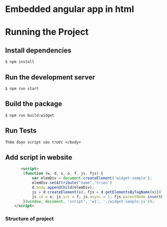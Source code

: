 # Embedded angular app in html
# Running the Project
## Install dependencies
```
$ npm install
```
## Run the development server
```
$ npm run start
```
## Build the package
```
$ npm run build:widget
```
## Run Tests
```
Thêm đoạn script vào trước </body>
```
## Add script in website
```html
       <script>
        (function (w, d, s, o, f, js, fjs) {
            var elemDiv = document.createElement('widget-sample');
            elemDiv.setAttribute("name",'trieu')
            d.body.appendChild(elemDiv);
            js = d.createElement(s), fjs = d.getElementsByTagName(s)[0];
            js.id = o; js.src = f; js.async = 1; fjs.parentNode.insertBefore(js, fjs);
        }(window, document, 'script', 'w1', './widget-sample.js'));
    </script>
```
### Structure of project
